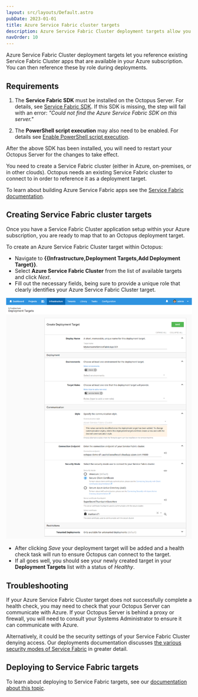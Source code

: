```yaml
---
layout: src/layouts/Default.astro
pubDate: 2023-01-01
title: Azure Service Fabric cluster targets
description: Azure Service Fabric Cluster deployment targets allow you to reference existing Service Fabric Cluster apps that are available in your Azure subscription, that you can then reference by role during deployments.
navOrder: 10
---
```


Azure Service Fabric Cluster deployment targets let you reference existing Service Fabric Cluster apps that are available in your Azure subscription. You can then reference these by role during deployments.

## Requirements

1. The **Service Fabric SDK** must be installed on the Octopus Server. For details, see [Service Fabric SDK](https://oc.to/ServiceFabricSdkDownload).
  If this SDK is missing, the step will fail with an error: _"Could not find the Azure Service Fabric SDK on this server."_

2. The **PowerShell script execution** may also need to be enabled. For details see [Enable PowerShell script execution](https://oc.to/ServiceFabricEnableScriptExection).

After the above SDK has been installed, you will need to restart your Octopus Server for the changes to take effect.

You need to create a Service Fabric cluster (either in Azure, on-premises, or in other clouds). Octopus needs an existing Service Fabric cluster to connect to in order to reference it as a deployment target.

To learn about building Azure Service Fabric apps see the [Service Fabric documentation](https://azure.microsoft.com/en-au/services/service-fabric/).

## Creating Service Fabric cluster targets

Once you have a Service Fabric Cluster application setup within your Azure subscription, you are ready to map that to an Octopus deployment target.

To create an Azure Service Fabric Cluster target within Octopus:

- Navigate to **{{Infrastructure,Deployment Targets,Add Deployment Target}}**.
- Select **Azure Service Fabric Cluster** from the list of available targets and click _Next_.
- Fill out the necessary fields, being sure to provide a unique role that clearly identifies your Azure Service Fabric Cluster target.

![](create-azure-service-fabric-cluster-target.png "width=500")

- After clicking _Save_ your deployment target will be added and a health check task will run to ensure Octopus can connect to the target.
- If all goes well, you should see your newly created target in your **Deployment Targets** list with a status of _Healthy_.

## Troubleshooting

If your Azure Service Fabric Cluster target does not successfully complete a health check, you may need to check that your Octopus Server can communicate with Azure. If your Octopus Server is behind a proxy or firewall, you will need to consult your Systems Administrator to ensure it can communicate with Azure.

Alternatively, it could be the security settings of your Service Fabric Cluster denying access. Our deployments documentation discusses [the various security modes of Service Fabric](/docs/deployments/azure/service-fabric/index.md#security-modes) in greater detail.

## Deploying to Service Fabric targets

To learn about deploying to Service Fabric targets, see our [documentation about this topic](/docs/deployments/azure/service-fabric/index.md).
